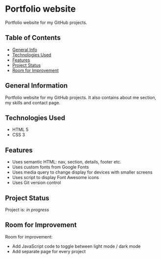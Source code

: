 # Portfolio website

Portfolio website for my GitHub projects.


## Table of Contents
* [General Info](#general-information)
* [Technologies Used](#technologies-used)
* [Features](#features)
* [Project Status](#project-status)
* [Room for Improvement](#room-for-improvement)


## General Information
Portfolio website for my GitHub projects. It also contains about me section, my skills and contact page.


## Technologies Used
- HTML 5
- CSS 3


## Features
- Uses semantic HTML: nav, section, details, footer etc.
- Uses custom fonts from Google Fonts
- Uses media query to change display for devices with smaller screens
- Uses script to display Font Awesome icons
- Uses Git version control

## Project Status
Project is: _in progress_


## Room for Improvement

Room for improvement:
- Add JavaScript code to toggle between light mode / dark mode
- Add separate page for every project
